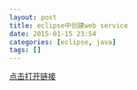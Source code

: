 ```yaml
---
layout: post
title: eclipse中创建web service
date: 2015-01-15 23:54
categories: [eclipse, java]
tags: []
---
```

[点击打开链接](http://blog.csdn.net/guo_rui22/article/details/6253745)
